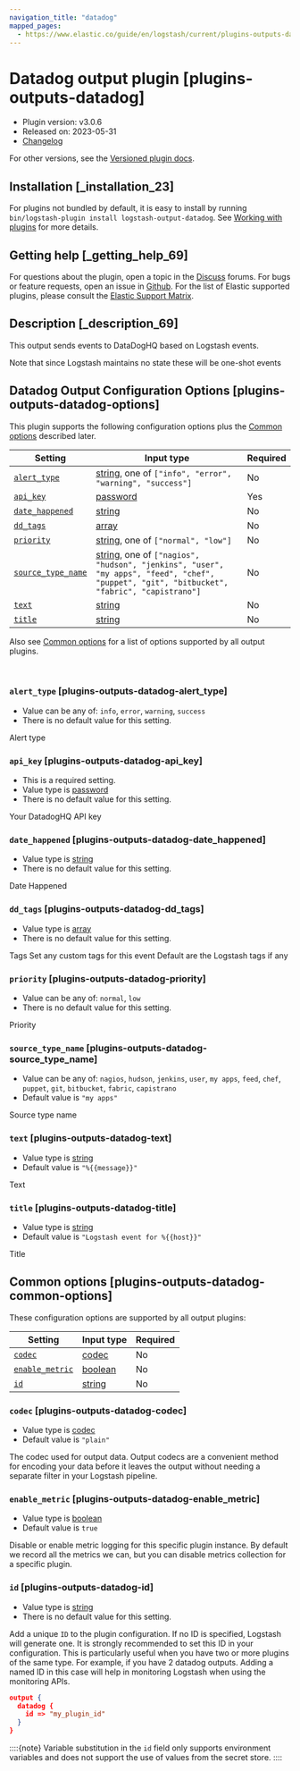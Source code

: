 ```yaml
---
navigation_title: "datadog"
mapped_pages:
  - https://www.elastic.co/guide/en/logstash/current/plugins-outputs-datadog.html
---
```


# Datadog output plugin [plugins-outputs-datadog]


* Plugin version: v3.0.6
* Released on: 2023-05-31
* [Changelog](https://github.com/logstash-plugins/logstash-output-datadog/blob/v3.0.6/CHANGELOG.md)

For other versions, see the [Versioned plugin docs](logstash-docs://docs/reference/output-datadog-index.md).

## Installation [_installation_23]

For plugins not bundled by default, it is easy to install by running `bin/logstash-plugin install logstash-output-datadog`. See [Working with plugins](/reference/working-with-plugins.md) for more details.


## Getting help [_getting_help_69]

For questions about the plugin, open a topic in the [Discuss](http://discuss.elastic.co) forums. For bugs or feature requests, open an issue in [Github](https://github.com/logstash-plugins/logstash-output-datadog). For the list of Elastic supported plugins, please consult the [Elastic Support Matrix](https://www.elastic.co/support/matrix#logstash_plugins).


## Description [_description_69]

This output sends events to DataDogHQ based on Logstash events.

Note that since Logstash maintains no state these will be one-shot events


## Datadog Output Configuration Options [plugins-outputs-datadog-options]

This plugin supports the following configuration options plus the [Common options](#plugins-outputs-datadog-common-options) described later.

| Setting | Input type | Required |
| --- | --- | --- |
| [`alert_type`](#plugins-outputs-datadog-alert_type) | [string](/reference/configuration-file-structure.md#string), one of `["info", "error", "warning", "success"]` | No |
| [`api_key`](#plugins-outputs-datadog-api_key) | [password](/reference/configuration-file-structure.md#password) | Yes |
| [`date_happened`](#plugins-outputs-datadog-date_happened) | [string](/reference/configuration-file-structure.md#string) | No |
| [`dd_tags`](#plugins-outputs-datadog-dd_tags) | [array](/reference/configuration-file-structure.md#array) | No |
| [`priority`](#plugins-outputs-datadog-priority) | [string](/reference/configuration-file-structure.md#string), one of `["normal", "low"]` | No |
| [`source_type_name`](#plugins-outputs-datadog-source_type_name) | [string](/reference/configuration-file-structure.md#string), one of `["nagios", "hudson", "jenkins", "user", "my apps", "feed", "chef", "puppet", "git", "bitbucket", "fabric", "capistrano"]` | No |
| [`text`](#plugins-outputs-datadog-text) | [string](/reference/configuration-file-structure.md#string) | No |
| [`title`](#plugins-outputs-datadog-title) | [string](/reference/configuration-file-structure.md#string) | No |

Also see [Common options](#plugins-outputs-datadog-common-options) for a list of options supported by all output plugins.

 

### `alert_type` [plugins-outputs-datadog-alert_type]

* Value can be any of: `info`, `error`, `warning`, `success`
* There is no default value for this setting.

Alert type


### `api_key` [plugins-outputs-datadog-api_key]

* This is a required setting.
* Value type is [password](/reference/configuration-file-structure.md#password)
* There is no default value for this setting.

Your DatadogHQ API key


### `date_happened` [plugins-outputs-datadog-date_happened]

* Value type is [string](/reference/configuration-file-structure.md#string)
* There is no default value for this setting.

Date Happened


### `dd_tags` [plugins-outputs-datadog-dd_tags]

* Value type is [array](/reference/configuration-file-structure.md#array)
* There is no default value for this setting.

Tags Set any custom tags for this event Default are the Logstash tags if any


### `priority` [plugins-outputs-datadog-priority]

* Value can be any of: `normal`, `low`
* There is no default value for this setting.

Priority


### `source_type_name` [plugins-outputs-datadog-source_type_name]

* Value can be any of: `nagios`, `hudson`, `jenkins`, `user`, `my apps`, `feed`, `chef`, `puppet`, `git`, `bitbucket`, `fabric`, `capistrano`
* Default value is `"my apps"`

Source type name


### `text` [plugins-outputs-datadog-text]

* Value type is [string](/reference/configuration-file-structure.md#string)
* Default value is `"%{{message}}"`

Text


### `title` [plugins-outputs-datadog-title]

* Value type is [string](/reference/configuration-file-structure.md#string)
* Default value is `"Logstash event for %{{host}}"`

Title



## Common options [plugins-outputs-datadog-common-options]

These configuration options are supported by all output plugins:

| Setting | Input type | Required |
| --- | --- | --- |
| [`codec`](#plugins-outputs-datadog-codec) | [codec](/reference/configuration-file-structure.md#codec) | No |
| [`enable_metric`](#plugins-outputs-datadog-enable_metric) | [boolean](/reference/configuration-file-structure.md#boolean) | No |
| [`id`](#plugins-outputs-datadog-id) | [string](/reference/configuration-file-structure.md#string) | No |

### `codec` [plugins-outputs-datadog-codec]

* Value type is [codec](/reference/configuration-file-structure.md#codec)
* Default value is `"plain"`

The codec used for output data. Output codecs are a convenient method for encoding your data before it leaves the output without needing a separate filter in your Logstash pipeline.


### `enable_metric` [plugins-outputs-datadog-enable_metric]

* Value type is [boolean](/reference/configuration-file-structure.md#boolean)
* Default value is `true`

Disable or enable metric logging for this specific plugin instance. By default we record all the metrics we can, but you can disable metrics collection for a specific plugin.


### `id` [plugins-outputs-datadog-id]

* Value type is [string](/reference/configuration-file-structure.md#string)
* There is no default value for this setting.

Add a unique `ID` to the plugin configuration. If no ID is specified, Logstash will generate one. It is strongly recommended to set this ID in your configuration. This is particularly useful when you have two or more plugins of the same type. For example, if you have 2 datadog outputs. Adding a named ID in this case will help in monitoring Logstash when using the monitoring APIs.

```json
output {
  datadog {
    id => "my_plugin_id"
  }
}
```

::::{note}
Variable substitution in the `id` field only supports environment variables and does not support the use of values from the secret store.
::::




